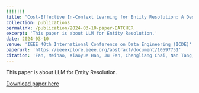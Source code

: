 ```yaml
---
!!!!!!!
title: "Cost-Effective In-Context Learning for Entity Resolution: A Design Space Exploration"
collection: publications
permalink: /publication/2024-03-10-paper-BATCHER
excerpt: 'This paper is about LLM for Entity Resolution.'
date: 2024-03-10
venue: 'IEEE 40th International Conference on Data Engineering (ICDE)'
paperurl: 'https://ieeexplore.ieee.org/abstract/document/10597751'
citation: 'Fan, Meihao, Xiaoyue Han, Ju Fan, Chengliang Chai, Nan Tang, Guoliang Li, and Xiaoyong Du. "Cost-effective in-context learning for entity resolution: A design space exploration." In 2024 IEEE 40th International Conference on Data Engineering (ICDE), pp. 3696-3709. IEEE, 2024.'
---
```

This paper is about LLM for Entity Resolution.

[Download paper here](http://fmh1art.github.io/files/BatchER-ICDE2024.pdf)